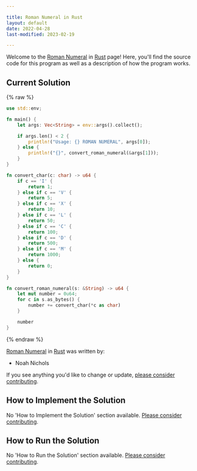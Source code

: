 ```yaml
---

title: Roman Numeral in Rust
layout: default
date: 2022-04-28
last-modified: 2023-02-19

---
```


Welcome to the [Roman Numeral](https://sampleprograms.io/projects/roman-numeral) in [Rust](https://sampleprograms.io/languages/rust) page! Here, you'll find the source code for this program as well as a description of how the program works.

## Current Solution

{% raw %}

```rust
use std::env;

fn main() {
    let args: Vec<String> = env::args().collect();

    if args.len() < 2 {
        println!("Usage: {} ROMAN NUMERAL", args[0]);
    } else {
        println!("{}", convert_roman_numeral(&args[1]));
    }
}

fn convert_char(c: char) -> u64 {
    if c == 'I' {
        return 1;
    } else if c == 'V' {
        return 5;
    } else if c == 'X' {
        return 10;
    } else if c == 'L' {
        return 50;
    } else if c == 'C' {
        return 100;
    } else if c == 'D' {
        return 500;
    } else if c == 'M' {
        return 1000;
    } else {
        return 0;
    }
}

fn convert_roman_numeral(s: &String) -> u64 {
    let mut number = 0u64;
    for c in s.as_bytes() {
        number += convert_char(*c as char)
    }

    number
}
```

{% endraw %}

[Roman Numeral](https://sampleprograms.io/projects/roman-numeral) in [Rust](https://sampleprograms.io/languages/rust) was written by:

- Noah Nichols

If you see anything you'd like to change or update, [please consider contributing](https://github.com/TheRenegadeCoder/sample-programs).

## How to Implement the Solution

No 'How to Implement the Solution' section available. [Please consider contributing](https://github.com/TheRenegadeCoder/sample-programs-website).

## How to Run the Solution

No 'How to Run the Solution' section available. [Please consider contributing](https://github.com/TheRenegadeCoder/sample-programs-website).